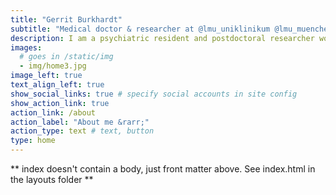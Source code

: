 ```yaml
---
title: "Gerrit Burkhardt"
subtitle: "Medical doctor & researcher at @lmu_uniklinikum @lmu_muenchen"
description: I am a psychiatric resident and postdoctoral researcher working at the Department of Psychiatry and Psychotherapy of the Ludwig Maximilian University Hospital in Munich. My research focuses on personalized interventions for the treatment of depression, mainly using non-invasive brain stimulation like rTMS.
images:
  # goes in /static/img
  - img/home3.jpg
image_left: true
text_align_left: true
show_social_links: true # specify social accounts in site config
show_action_link: true
action_link: /about
action_label: "About me &rarr;"
action_type: text # text, button
type: home
---
```


** index doesn't contain a body, just front matter above.
See index.html in the layouts folder **
